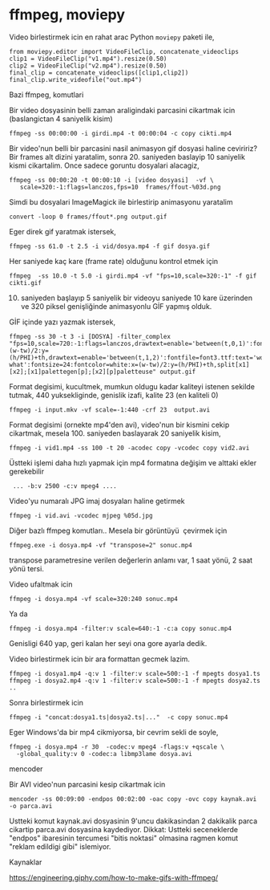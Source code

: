# ffmpeg, moviepy

Video birlestirmek icin en rahat arac Python `moviepy` paketi ile,

```
from moviepy.editor import VideoFileClip, concatenate_videoclips
clip1 = VideoFileClip("v1.mp4").resize(0.50)
clip2 = VideoFileClip("v2.mp4").resize(0.50)
final_clip = concatenate_videoclips([clip1,clip2])
final_clip.write_videofile("out.mp4")
```

Bazi ffmpeg, komutlari

Bir video dosyasinin belli zaman araligindaki parcasini cikartmak icin
(baslangictan 4 saniyelik kisim)

```
ffmpeg -ss 00:00:00 -i girdi.mp4 -t 00:00:04 -c copy cikti.mp4
```

Bir video'nun belli bir parcasini nasil animasyon gif dosyasi haline
ceviririz? Bir frames alt dizini yaratalim, sonra 20. saniyeden
baslayip 10 saniyelik kismi cikartalim. Once sadece goruntu dosyalari
alacagiz,

```
ffmpeg -ss 00:00:20 -t 00:00:10 -i [video dosyasi]  -vf \
   scale=320:-1:flags=lanczos,fps=10  frames/ffout-%03d.png
```

Simdi bu dosyalari ImageMagick ile birlestirip animasyonu yaratalim

```
convert -loop 0 frames/ffout*.png output.gif
```

Eger direk gif yaratmak istersek,

```
ffmpeg -ss 61.0 -t 2.5 -i vid/dosya.mp4 -f gif dosya.gif
```

Her saniyede kaç kare (frame rate) olduğunu kontrol etmek için

```
ffmpeg  -ss 10.0 -t 5.0 -i girdi.mp4 -vf "fps=10,scale=320:-1" -f gif cikti.gif
```

10. saniyeden başlayıp 5 saniyelik bir videoyu saniyede 10 kare
üzerinden ve 320 piksel genişliğinde animasyonlu GİF yapmış olduk.

GİF içinde yazı yazmak istersek,

```
ffmpeg -ss 30 -t 3 -i [DOSYA] -filter_complex "fps=10,scale=720:-1:flags=lanczos,drawtext=enable='between(t,0,1)':fontfile=font3.ttf:text='word':fontsize=24:fontcolor=white:x=(w-tw)/2:y=(h/PHI)+th,drawtext=enable='between(t,1,2)':fontfile=font3.ttf:text='word what':fontsize=24:fontcolor=white:x=(w-tw)/2:y=(h/PHI)+th,split[x1][x2];[x1]palettegen[p];[x2][p]paletteuse" output.gif
```

Format degisimi, kucultmek, mumkun oldugu kadar kaliteyi istenen
sekilde tutmak, 440 yuksekliginde, genislik izafi, kalite 23 (en
kaliteli 0)

```
ffmpeg -i input.mkv -vf scale=-1:440 -crf 23  output.avi
```

Format degisimi (ornekte mp4'den avi), video'nun bir kismini cekip cikartmak, mesela 100. saniyeden baslayarak 20 saniyelik kisim,

```
ffmpeg -i vid1.mp4 -ss 100 -t 20 -acodec copy -vcodec copy vid2.avi
```

Üstteki işlemi daha hızlı yapmak için mp4 formatına değişim ve alttaki ekler gerekebilir

```
 ... -b:v 2500 -c:v mpeg4 ....
```

Video'yu numaralı JPG imaj dosyaları haline getirmek

```
ffmpeg -i vid.avi -vcodec mjpeg %05d.jpg
```

Diğer bazlı ffmpeg komutları.. Mesela bir görüntüyü  çevirmek için

```
ffmpeg.exe -i dosya.mp4 -vf "transpose=2" sonuc.mp4
```

transpose parametresine verilen değerlerin anlamı var, 1 saat yönü, 2 saat yönü tersi.

Video ufaltmak icin

```
ffmpeg -i dosya.mp4 -vf scale=320:240 sonuc.mp4
```

Ya da

```
ffmpeg -i dosya.mp4 -filter:v scale=640:-1 -c:a copy sonuc.mp4
```

Genisligi 640 yap, geri kalan her seyi ona gore ayarla dedik.

Video birlestirmek icin bir ara formattan gecmek lazim.

```
ffmpeg -i dosya1.mp4 -q:v 1 -filter:v scale=500:-1 -f mpegts dosya1.ts
ffmpeg -i dosya2.mp4 -q:v 1 -filter:v scale=500:-1 -f mpegts dosya2.ts
..
```

Sonra birlestirmek icin

```
ffmpeg -i "concat:dosya1.ts|dosya2.ts|..."  -c copy sonuc.mp4
```

Eger Windows'da bir mp4 cikmiyorsa, bir cevrim sekli de soyle,

```
ffmpeg -i dosya.mp4 -r 30  -codec:v mpeg4 -flags:v +qscale \
  -global_quality:v 0 -codec:a libmp3lame dosya.avi 
```

mencoder

Bir AVI video'nun parcasini kesip cikartmak icin

```
mencoder -ss 00:09:00 -endpos 00:02:00 -oac copy -ovc copy kaynak.avi
-o parca.avi
```

Ustteki komut kaynak.avi dosyasinin 9'uncu dakikasindan 2 dakikalik
parca cikartip parca.avi dosyasina kaydediyor. Dikkat: Ustteki
seceneklerde "endpos" ibaresinin tercumesi "bitis noktasi" olmasina
ragmen komut "reklam edildigi gibi" islemiyor.


Kaynaklar

https://engineering.giphy.com/how-to-make-gifs-with-ffmpeg/
